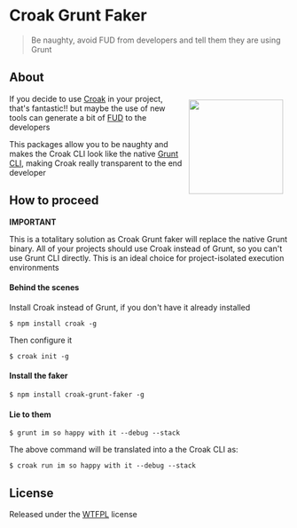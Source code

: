 # Croak Grunt Faker

> Be naughty, avoid FUD from developers and tell them they are using Grunt

## About


<img align="right" height="170" src="http://oi39.tinypic.com/2qmf5gh.jpg" style="margin: 10px" />


If you decide to use [Croak][croak] in your project, that's fantastic!!
but maybe the use of new tools can generate a bit of [FUD][fud] to the developers

This packages allow you to be naughty and makes the Croak CLI look like 
the native [Grunt][grunt] [CLI][gruntcli], making Croak really transparent to the end developer

## How to proceed

**IMPORTANT**

This is a totalitary solution as Croak Grunt faker will replace the native Grunt binary. 
All of your projects should use Croak instead of Grunt, so you can't use Grunt CLI directly. 
This is an ideal choice for project-isolated execution environments

#### Behind the scenes

Install Croak instead of Grunt, if you don't have it already installed
```
$ npm install croak -g
```

Then configure it
```
$ croak init -g
```

#### Install the faker

```
$ npm install croak-grunt-faker -g
```

#### Lie to them

```
$ grunt im so happy with it --debug --stack
```

The above command will be translated into a the Croak CLI as:
```
$ croak run im so happy with it --debug --stack
```

## License

Released under the [WTFPL][wtfpl] license

[croak]: https://github.com/AdesisNetlife/croak
[grunt]: http://gruntjs.com
[gruntcli]: http://gruntjs.com/using-the-cli
[fud]: http://es.wikipedia.org/wiki/Fear,_uncertainty_and_doubt
[wtfpl]: http://www.wtfpl.net/
